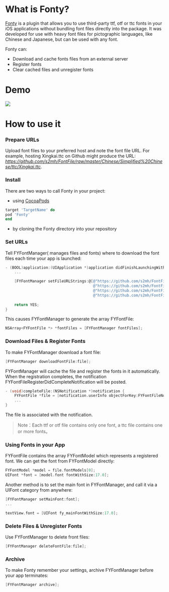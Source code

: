 # What is Fonty?

[Fonty](https://github.com/s2mh/Fonty) is a plugin that allows you to use third-party ttf, otf or ttc fonts in your iOS applications without bundling font files directly into the package. It was developed for use with heavy font files for pictographic languages, like Chinese and Japanese, but can be used with any font.

Fonty can: 
-	Download and cache fonts files from an external server
-	Register fonts
-	Clear cached files and unregister fonts

# Demo

![](https://raw.githubusercontent.com/s2mh/Fonty/master/Screenshot/Fonty-Demo.gif)

# How to use it

### Prepare URLs

Upload font files to your preferred host and note the font file URL. For example, hosting Xingkai.ttc on Github might produce the URL:
*https://github.com/s2mh/FontFile/raw/master/Chinese/Simplified%20Chinese/ttc/Xingkai.ttc*. 

### Install

There are two ways to call Fonty in your project:

- using [CocoaPods](https://cocoapods.org/)
```ruby
target 'TargetName' do
pod 'Fonty'
end
```
- by cloning the Fonty directory into your repository


### Set URLs

Tell FYFontManager( manages files and fonts) where to download the font files each time your app is launched:

```objective-c
- (BOOL)application:(UIApplication *)application didFinishLaunchingWithOptions:(NSDictionary *)launchOptions {
    ...

    [FYFontManager setFileURLStrings:@[@"https://github.com/s2mh/FontFile/raw/master/Chinese/Simplified%20Chinese/ttc/Xingkai.ttc",
                                       @"https://github.com/s2mh/FontFile/raw/master/Common/Regular/YuppySC-Regular.otf",
                                       @"https://github.com/s2mh/FontFile/raw/master/English/Bold/Luminari.ttf",
                                       @"https://github.com/s2mh/FontFile/raw/master/Common/Bold/LiHeiPro.ttf"]];
    
    return YES;
}
```

This causes FYFontManager to generate the array FYFontFile: 

```objective-c
NSArray<FYFontFile *> *fontFiles = [FYFontManager fontFiles];
```

### Download Files & Register Fonts

To make FYFontManager download a font file:

```objective-c
[FYFontManager downloadFontFile:file];
```
FYFontManager will cache the file and register the fonts in it automatically. When the registration completes, the notification FYFontFileRegisterDidCompleteNotification will be posted. 

```objective-c
- (void)completeFile:(NSNotification *)notification {
    FYFontFile *file = [notification.userInfo objectForKey:FYFontFileNotificationUserInfoKey];
    ...
}
```

The file is associated with the notification. 

>Note：Each ttf or otf file contains only one font, a ttc file contains one or more fonts。

### Using Fonts in your App

FYFontFile contains the array FYFontModel which represents a registered font. We can get the font from FYFontModel directly:

```objective-c
FYFontModel *model = file.fontModels[0];
UIFont *font = [model.font fontWithSize:17.0];
```

Another method is to set the main font in FYFontManager, and call it via a UIFont category from anywhere: 

```objective-c
[FYFontManager setMainFont:font];
...

textView.font = [UIFont fy_mainFontWithSize:17.0];
```

### Delete Files & Unregister Fonts

Use FYFontManager to delete front files:

```objective-c
[FYFontManager deleteFontFile:file];
```

### Archive

To make Fonty remember your settings, archive FYFontManager before your app terminates:

```objective-c
[FYFontManager archive];
```
